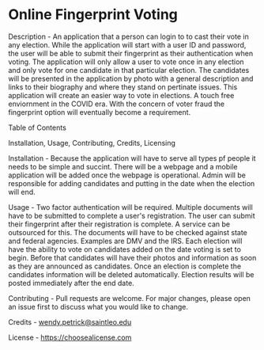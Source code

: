 # Online Fingerprint Voting

Description - An application that a person can login to to cast their vote in any election. While the application will start with a user ID and password, the user will be able to submit their fingerprint as their authentication when voting. The application will only allow a user to vote once in any election and only vote for one candidate in that particular election. The candidates will be presented in the application by photo with a general description and links to their biography and where they stand on pertinate issues. This application will create an easier way to vote in elections. A touch free enviornment in the COVID era. With the concern of voter fraud the fingerprint option will eventually become a requirement.


Table of Contents

Installation,
Usage,
Contributing,
Credits,
Licensing

Installation - Because the application will have to serve all types pf people it needs to be simple and succint. There will be a webpage and a mobile application will be added once the webpage is operational. Admin will be responsible for adding candidates and putting in the date when the election will end. 


Usage - Two factor authentication will be required. Multiple documents will have to be submitted to complete a user's registration. The user can submit their fingerprint after their registration is complete. A service can be outsourced for this. The documents will have to be checked against state and federal agencies. Examples are DMV and the IRS. Each election will have the ability to vote on candidates added on the date voting is set to begin. Before that candidates will have their photos and information as soon as they are announced as candidates. Once an election is complete the candidates information will be deleted automatically. Election results will be posted immediately after the end date. 


Contributing - Pull requests are welcome. For major changes, please open an issue first to discuss what you would like to change.

Credits - wendy.petrick@saintleo.edu

License - https://choosealicense.com
